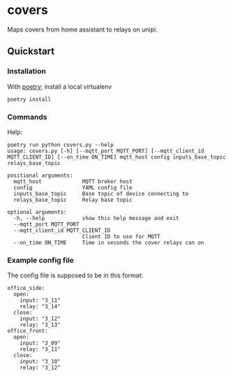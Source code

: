 # covers

Maps covers from home assistant to relays on unipi.

## Quickstart

### Installation

With [poetry]; install a local virtualenv

    poetry install

### Commands

Help:

    poetry run python covers.py --help
    usage: covers.py [-h] [--mqtt_port MQTT_PORT] [--mqtt_client_id MQTT_CLIENT_ID] [--on_time ON_TIME] mqtt_host config inputs_base_topic relays_base_topic

    positional arguments:
      mqtt_host             MQTT broker host
      config                YAML config file
      inputs_base_topic     Base topic of device connecting to
      relays_base_topic     Relay base topic

    optional arguments:
      -h, --help            show this help message and exit
      --mqtt_port MQTT_PORT
      --mqtt_client_id MQTT_CLIENT_ID
                            Client ID to use for MQTT
      --on_time ON_TIME     Time in seconds the cover relays can on

[poetry]: https://poetry.eustace.io/

### Example config file

The config file is supposed to be in this format:

    office_side:
      open:
        input: "3_11"
        relay: "3_14"
      close:
        input: "3_12"
        relay: "3_13"
    office_front:
      open:
        input: "3_09"
        relay: "3_11"
      close:
        input: "3_10"
        relay: "3_12"
